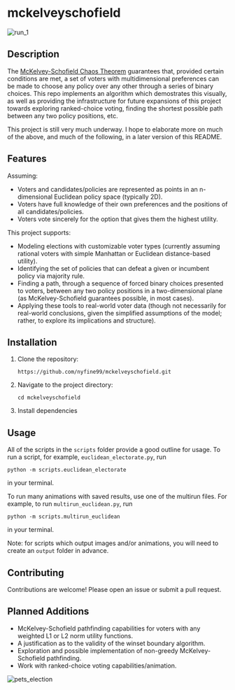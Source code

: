 # mckelveyschofield

![run_1](https://github.com/user-attachments/assets/02606108-7236-42b9-b1e4-841a8c6247be)

## Description

The [McKelvey-Schofield Chaos Theorem](https://en.wikipedia.org/wiki/McKelvey%E2%80%93Schofield_chaos_theorem) guarantees that, provided certain conditions are met, a set of voters with multidimensional preferences can be made to choose any policy over any other through a series of binary choices. This repo implements an algorithm which demostrates this visually, as well as providing the infrastructure for future expansions of this project towards exploring ranked-choice voting, finding the shortest possible path between any two policy positions, etc.

This project is still very much underway. I hope to elaborate more on much of the above, and much of the following, in a later version of this README.

## Features

Assuming:
- Voters and candidates/policies are represented as points in an n-dimensional Euclidean policy space (typically 2D).
- Voters have full knowledge of their own preferences and the positions of all candidates/policies.
- Voters vote sincerely for the option that gives them the highest utility.

This project supports:
- Modeling elections with customizable voter types (currently assuming rational voters with simple Manhattan or Euclidean distance-based utility).
- Identifying the set of policies that can defeat a given or incumbent policy via majority rule.
- Finding a path, through a sequence of forced binary choices presented to voters, between any two policy positions in a two-dimensional plane (as McKelvey-Schofield guarantees possible, in most cases).
- Applying these tools to real-world voter data (though not necessarily for real-world conclusions, given the simplified assumptions of the model; rather, to explore its implications and structure).

## Installation

1. Clone the repository:
   ```
   https://github.com/nyfine99/mckelveyschofield.git
   ```
2. Navigate to the project directory:
   ```
   cd mckelveyschofield
   ```
3. Install dependencies

## Usage

All of the scripts in the `scripts` folder provide a good outline for usage. To run a script, for example, `euclidean_electorate.py`, run

`python -m scripts.euclidean_electorate` 

in your terminal.

To run many animations with saved results, use one of the multirun files. For example, to run `multirun_euclidean.py`, run

`python -m scripts.multirun_euclidean`

in your terminal.

Note: for scripts which output images and/or animations, you will need to create an `output` folder in advance.

## Contributing

Contributions are welcome! Please open an issue or submit a pull request.

## Planned Additions

- McKelvey-Schofield pathfinding capabilities for voters with any weighted L1 or L2 norm utility functions.
- A justification as to the validity of the winset boundary algorithm.
- Exploration and possible implementation of non-greedy McKelvey-Schofield pathfinding.
- Work with ranked-choice voting capabilities/animation.

![pets_election](https://github.com/user-attachments/assets/66834c4c-b68e-4000-953d-8683cc284afe)
